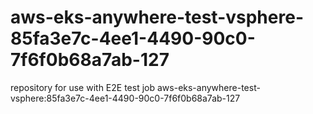 # aws-eks-anywhere-test-vsphere-85fa3e7c-4ee1-4490-90c0-7f6f0b68a7ab-127
repository for use with E2E test job aws-eks-anywhere-test-vsphere:85fa3e7c-4ee1-4490-90c0-7f6f0b68a7ab-127
